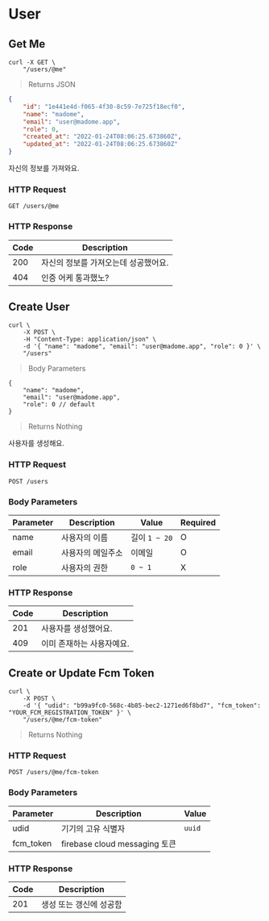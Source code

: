 # User

## Get Me

```shell
curl -X GET \
    "/users/@me"
```

> Returns JSON

```json
{
    "id": "1e441e4d-f065-4f30-8c59-7e725f18ecf0",
    "name": "madome",
    "email": "user@madome.app",
    "role": 0,
    "created_at": "2022-01-24T08:06:25.673860Z",
    "updated_at": "2022-01-24T08:06:25.673860Z"
}
```

자신의 정보를 가져와요.

### HTTP Request

`GET /users/@me`

### HTTP Response

Code | Description |
---- | ----------- |
200  | 자신의 정보를 가져오는데 성공했어요. |
404  | 인증 어케 통과했노? |

## Create User

```shell
curl \
    -X POST \
    -H "Content-Type: application/json" \
    -d '{ "name": "madome", "email": "user@madome.app", "role": 0 }' \
    "/users"
```

> Body Parameters

```jsonc
{
    "name": "madome",
    "email": "user@madome.app",
    "role": 0 // default
}
```

> Returns Nothing

사용자를 생성해요.

### HTTP Request

`POST /users`

### Body Parameters

Parameter | Description  | Value| Required |
--------- | ------------ | ---- | -------- |
name      | 사용자의 이름 | 길이 `1 ~ 20` | O
email     | 사용자의 메일주소 | 이메일 | O
role      | 사용자의 권한 | `0 ~ 1` | X

### HTTP Response

Code | Description |
---- | ----------- |
201  | 사용자를 생성했어요. |
409  | 이미 존재하는 사용자예요. |

## Create or Update Fcm Token

```shell
curl \
    -X POST \
    -d '{ "udid": "b99a9fc0-568c-4b85-bec2-1271ed6f8bd7", "fcm_token": "YOUR_FCM_REGISTRATION_TOKEN" }' \
    "/users/@me/fcm-token"
```

> Returns Nothing

### HTTP Request

`POST /users/@me/fcm-token`

### Body Parameters

Parameter | Description | Value |
--------- | ----------- | ----- |
udid | 기기의 고유 식별자 | `uuid` |
fcm_token | firebase cloud messaging 토큰 |  |

### HTTP Response

Code | Description |
---- | ----------- |
201 | 생성 또는 갱신에 성공함 |
